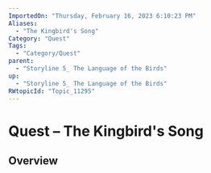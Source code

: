 ```yaml
---
ImportedOn: "Thursday, February 16, 2023 6:10:23 PM"
Aliases:
  - "The Kingbird's Song"
Category: "Quest"
Tags:
  - "Category/Quest"
parent:
  - "Storyline 5_ The Language of the Birds"
up:
  - "Storyline 5_ The Language of the Birds"
RWtopicId: "Topic_11295"
---
```

# Quest – The Kingbird's Song
## Overview
